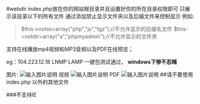 #webdir
index.php放在你的网站根目录并且设置好你的所在目录权限即可
只展示该目录以下的所有文件
通过添加禁止显示文件夹以及后缀文件来控制显示
例如:
>$this->notex=array("php","js","tgz");//不允许显示的后缀名文件
>$this->notdir=array("a","phpmyadmin");//不允许显示的文件夹

支持在线播放mp4视频和MP3音频以及PDF在线预览；

eg：104.223.12.18
LNMP LAMP 一键包测试通过， **windows下惨不忍睹** 

图片:
![输入图片说明](http://git.oschina.net/uploads/images/2016/1207/154018_72e6622d_700748.png "图片")
视频
![输入图片说明](http://git.oschina.net/uploads/images/2016/1207/154052_1201172a_700748.png "视频")
PDF
![输入图片说明](http://git.oschina.net/uploads/images/2016/1207/154111_05f29a34_700748.png "PDF")
##请不要使用index.php 以外的其他文件

###不支持IE